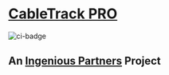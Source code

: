 # [CableTrack PRO](https://cabletrack.pro)

![ci-badge](https://github.com/ingeniouspartners/cabletrack.pro/workflows/ci-cabletrack.pro/badge.svg)

## An [Ingenious Partners](https://ingenious.partners) Project